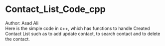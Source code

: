 # Contact_List_Code_cpp
Author: Asad Ali
<br>
Here is the simple code in c++, which has functions to handle Created Contact List such as  to add update contact, to search contact and to delete the contact.
<br>

